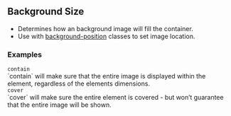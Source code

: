 ## Background Size

* Determines how an background image will fill the container.
* Use with [background-position](#background-position) classes to set image location.

### Examples

<div class="pa3 ba b-gray-300 mb4">
    <div class="grid">
        <div class="s_col-6 mb3 s_mb0">
            <div class="h5 contain ba b-gray" style="background-image:url(https://placebear.com/420/320?image=2);background-repeat:no-repeat"></div>
            <code class="mt1 clipboard">contain</code>
            <div class="tp-body-2">`contain` will make sure that the entire image is displayed within the element, regardless of the elements dimensions.</div>
        </div>
        <div class="s_col-6">
            <div class="h5 cover ba b-gray" style="background-image:url(https://placebear.com/420/320?image=2);background-repeat:no-repeat"></div>
            <code class="mt1 clipboard">cover</code>
            <div class="tp-body-2">`cover` will make sure the entire element is covered - but won’t guarantee that the entire image will be shown.</div>
        </div>
    </div>
</div>
